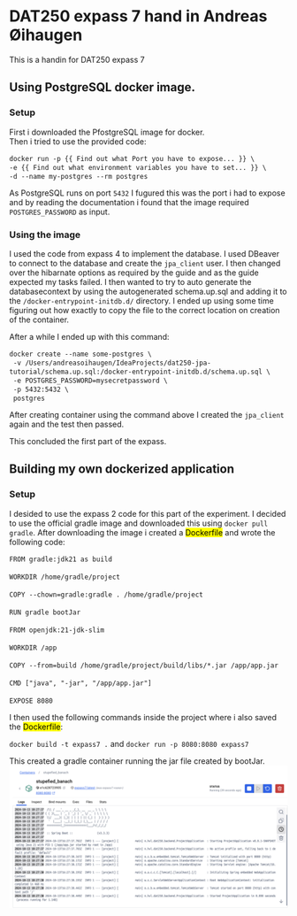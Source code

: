 # DAT250 expass 7 hand in Andreas Øihaugen 
This is a handin for DAT250 expass 7

## Using PostgreSQL docker image.

### Setup

First i downloaded the PfostgreSQL image for docker.  
Then i tried to use the provided code:  
 ``` 
 docker run -p {{ Find out what Port you have to expose... }} \  
-e {{ Find out what environment variables you have to set... }} \
 -d --name my-postgres --rm postgres 
 ``` 
 
As PostgreSQL runs on port `5432` I fugured this was the port i had to expose and by reading the documentation i found that the image required `POSTGRES_PASSWORD` as input.

### Using the image

 I used the code from expass 4 to implement the database. I used DBeaver to connect to the database and create the `jpa_client` user. I then changed over the hibarnate options as required by the guide and as the guide expected my tasks failed. I then wanted to try to auto generate the databasecontext by using the autogenerated schema.up.sql and adding it to the `/docker-entrypoint-initdb.d/` directory. I ended up using some time figuring out how exactly to copy the file to the correct location on creation of the container.

After a while I ended up with this command:
 ```
 docker create --name some-postgres \
  -v /Users/andreasoihaugen/IdeaProjects/dat250-jpa-tutorial/schema.up.sql:/docker-entrypoint-initdb.d/schema.up.sql \
  -e POSTGRES_PASSWORD=mysecretpassword \
  -p 5432:5432 \
  postgres
```

After creating container using the command above I created the `jpa_client` again and the test then passed.

This concluded the first part of the expass.

## Building my own dockerized application

### Setup 
I desided to use the expass 2 code for this part of the experiment. 
I decided to use the official gradle image and downloaded this using `docker pull gradle`.
After downloading the image i created a <mark> Dockerfile</mark> and wrote the following code:

```
FROM gradle:jdk21 as build

WORKDIR /home/gradle/project

COPY --chown=gradle:gradle . /home/gradle/project

RUN gradle bootJar

FROM openjdk:21-jdk-slim

WORKDIR /app

COPY --from=build /home/gradle/project/build/libs/*.jar /app/app.jar

CMD ["java", "-jar", "/app/app.jar"]

EXPOSE 8080
```

I then used the following commands inside the project where i also saved the <mark>Dockerfile</mark>:

`docker build -t expass7 .` and `docker run -p 8080:8080 expass7`



This created a gradle container running the jar file created by bootJar.
![Snapshot of runing container with spring](screenshot_expass7.png)